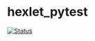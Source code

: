 # hexlet_pytest
[![Status](https://github.com/garryfisher/hexlet_pytest/actions/workflows/hexlet_pytest/badge.svg)](https://github.com/garryfisher/hexlet_pytest/action)
